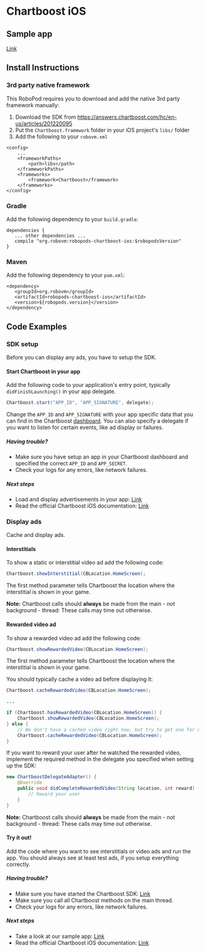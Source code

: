 # Chartboost iOS

## Sample app

[Link](https://github.com/robovm/robovm-samples/tree/master/robopods/chartboost/ios)

## Install Instructions

### 3rd party native framework
This RoboPod requires you to download and add the native 3rd party framework manually:

1. Download the SDK from https://answers.chartboost.com/hc/en-us/articles/201220095
2. Put the `Chartboost.framework` folder in your iOS project's `libs/` folder
3. Add the following to your `robovm.xml`

```
<config>
    ...
    <frameworkPaths>
        <path>libs</path>
    </frameworkPaths>
    <frameworks>
        <framework>Chartboost</framework>
    </frameworks>
</config>
```

### Gradle

Add the following dependency to your `build.gradle`:

```
dependencies {
   ... other dependencies ...
   compile "org.robovm:robopods-chartboost-ios:$robopodsVersion"
}
```

### Maven

Add the following dependency to your `pom.xml`:

```
<dependency>
   <groupId>org.robovm</groupId>
   <artifactId>robopods-chartboost-ios</artifactId>
   <version>${robopods.version}</version>
</dependency>
```

## Code Examples

### SDK setup

Before you can display any ads, you have to setup the SDK.

#### Start Chartboost in your app

Add the following code to your application's entry point, typically `didFinishLaunching()`
in your app delegate.

```Java
Chartboost.start("APP_ID", "APP_SIGNATURE", delegate);
```

Change the `APP_ID` and `APP_SIGNATURE` with your app specific data that you can find in the
Chartboost [dashboard](https://dashboard.chartboost.com/). You can also specify a delegate if you want to listen for
certain events, like ad display or failures.

##### Having trouble?

- Make sure you have setup an app in your Chartboost dashboard and specified the correct
`APP_ID` and `APP_SECRET`.
- Check your logs for any errors, like network failures.

##### Next steps

- Load and display advertisements in your app: [Link](#display-ads)
- Read the official Chartboost iOS documentation: [Link](https://answers.chartboost.com/hc/en-us/articles/201220095)

### Display ads

Cache and display ads.

#### Interstitials

To show a static or interstitial video ad add the following code:

```Java
Chartboost.showInterstitial(CBLocation.HomeScreen);
```

The first method parameter tells Chartboost the location where the interstitial is shown in your game.

__Note:__ Chartboost calls should __always__ be made from the main - not background - thread: These calls may time out otherwise. 

#### Rewarded video ad

To show a rewarded video ad add the following code:

```Java
Chartboost.showRewardedVideo(CBLocation.HomeScreen);
```

The first method parameter tells Chartboost the location where the interstitial is shown in your game.

You should typically cache a video ad before displaying it:

```Java
Chartboost.cacheRewardedVideo(CBLocation.HomeScreen);

...

if (Chartboost.hasRewardedVideo(CBLocation.HomeScreen)) {
    Chartboost.showRewardedVideo(CBLocation.HomeScreen);
} else {
    // We don't have a cached video right now, but try to get one for next time
    Chartboost.cacheRewardedVideo(CBLocation.HomeScreen);
}
```

If you want to reward your user after he watched the rewarded video, implement the required method in the delegate you specified when setting up the SDK:

```Java
new ChartboostDelegateAdapter() {
    @Override
    public void didCompleteRewardedVideo(String location, int reward) {
        // Reward your user
    }
}
```

__Note:__ Chartboost calls should __always__ be made from the main - not background - thread: These calls may time out otherwise. 

#### Try it out!

Add the code where you want to see interstitials or video ads and run the app. You should always see at least test ads, if you setup everything correctly.

##### Having trouble?

- Make sure you have started the Chartboost SDK: [Link](#sdk-setup)
- Make sure you call all Chartboost methods on the main thread.
- Check your logs for any errors, like network failures.

##### Next steps

- Take a look at our sample app: [Link](https://github.com/robovm/robovm-samples/tree/master/robopods/chartboost/ios)
- Read the official Chartboost iOS documentation: [Link](https://answers.chartboost.com/hc/en-us/articles/201220095)